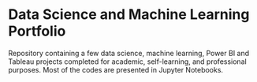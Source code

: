 # Data Science and Machine Learning Portfolio
Repository containing a few data science, machine learning, Power BI and Tableau projects completed for academic, self-learning, and professional purposes. Most of the codes are presented in Jupyter Notebooks.
